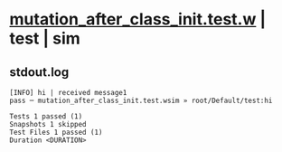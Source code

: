 # [mutation_after_class_init.test.w](../../../../../tests/valid/mutation_after_class_init.test.w) | test | sim

## stdout.log
```log
[INFO] hi | received message1
pass ─ mutation_after_class_init.test.wsim » root/Default/test:hi

Tests 1 passed (1)
Snapshots 1 skipped
Test Files 1 passed (1)
Duration <DURATION>
```

